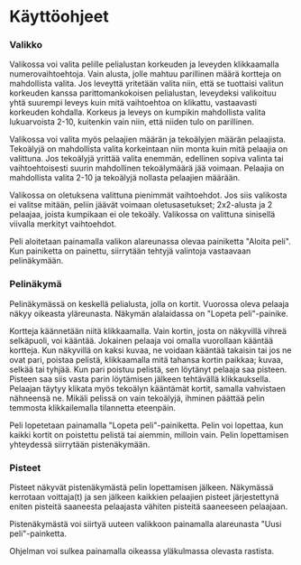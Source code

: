 # Käyttöohjeet

### Valikko

Valikossa voi valita pelille pelialustan korkeuden ja leveyden klikkaamalla numerovaihtoehtoja. Vain alusta, jolle mahtuu parillinen määrä kortteja on mahdollista valita. Jos leveyttä yritetään valita niin, että se tuottaisi valitun korkeuden kanssa parittomankokoisen pelialustan, leveydeksi valikoituu yhtä suurempi leveys kuin mitä vaihtoehtoa on klikattu, vastaavasti korkeuden kohdalla. Korkeus ja leveys on kumpikin mahdollista valita lukuarvoista 2-10, kuitenkin vain niin, että niiden tulo on parillinen.

Valikossa voi valita myös pelaajien määrän ja tekoälyjen määrän pelaajista. Tekoälyjä on mahdollista valita korkeintaan niin monta kuin mitä pelaajia on valittuna. Jos tekoälyjä yrittää valita enemmän, edellinen sopiva valinta tai vaihtoehtoisesti suurin mahdollinen tekoälymäärä jää voimaan. Pelaajia on mahdollista valita 2-10 ja tekoälyjä nollasta pelaajien määrään.

Valikossa on oletuksena valittuna pienimmät vaihtoehdot. Jos siis valikosta ei valitse mitään, peliin jäävät voimaan oletusasetukset; 2x2-alusta ja 2 pelaajaa, joista kumpikaan ei ole tekoäly. Valikossa on valittuna sinisellä viivalla merkityt vaihtoehdot.

Peli aloitetaan painamalla valikon alareunassa olevaa painiketta "Aloita peli". Kun painiketta on painettu, siirrytään tehtyjä valintoja vastaavaan pelinäkymään.

### Pelinäkymä

Pelinäkymässä on keskellä pelialusta, jolla on kortit. Vuorossa oleva pelaaja näkyy oikeasta yläreunasta. Näkymän alalaidassa on "Lopeta peli"-painike.

Kortteja käännetään niitä klikkaamalla. Vain kortin, josta on näkyvillä vihreä selkäpuoli, voi kääntää. Jokainen pelaaja voi omalla vuorollaan kääntää kortteja. Kun näkyvillä on kaksi kuvaa, ne  voidaan kääntää takaisin tai jos ne ovat pari, poistaa pelistä, klikkaamalla mitä tahansa kortin paikkaa; kuvaa, selkää tai tyhjää. Kun pari poistuu pelistä, sen löytänyt pelaaja saa pisteen. Pisteen saa siis vasta parin löytämisen jälkeen tehtävällä klikkauksella. Pelaajan täytyy klikata myös tekoälyn kääntämät kortit, samalla vahvistaen nähneensä ne. Mikäli pelissä on vain tekoälyjä, ihminen päättää pelin temmosta klikkailemalla tilannetta eteenpäin.

Peli lopetetaan painamalla "Lopeta peli"-painiketta. Pelin voi lopettaa, kun kaikki kortit on poistettu pelistä tai aiemmin, milloin vain. Pelin lopettamisen yhteydessä siirrytään pistenäkymään.

### Pisteet

Pisteet näkyvät pistenäkymästä pelin lopettamisen jälkeen. Näkymässä kerrotaan voittaja(t) ja sen jälkeen kaikkien pelaajien pisteet järjestettynä eniten pisteitä saaneesta pelaajasta vähiten pisteitä saaneeseen pelaajaan.

Pistenäkymästä voi siirtyä uuteen valikkoon painamalla alareunasta "Uusi peli"-painketta.

Ohjelman voi sulkea painamalla oikeassa yläkulmassa olevasta rastista.
